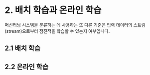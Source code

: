 # 2. 배치 학습과 온라인 학습
머신러닝 시스템을 분류하는 데 사용하는 또 다른 기준은 입력 데이터의 스트림(stream)으로부터 점진적을 학습할 수 있는지 여부입니다. 
## 2.1 배치 학습

## 2.2 온라인 학습